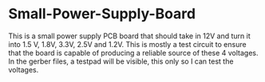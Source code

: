 # Small-Power-Supply-Board
This is a small power supply PCB board that should take in 12V and turn it into 1.5 V, 1.8V, 3.3V, 2.5V and 1.2V. This is mostly a test circuit to ensure that the board is capable of producing a reliable source of these 4 voltages. In the gerber files, a testpad will be visible, this only so I can test the voltages.
